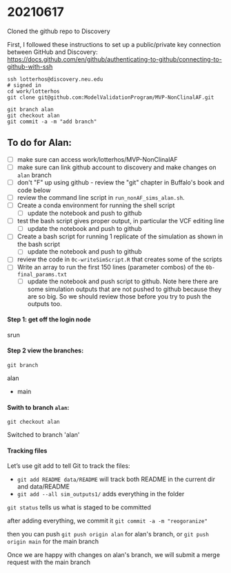 # 20210617 

Cloned the github repo to Discovery

First, I followed these instructions to set up a public/private key connection between GitHub and Discovery: https://docs.github.com/en/github/authenticating-to-github/connecting-to-github-with-ssh 

```
ssh lotterhos@discovery.neu.edu
# signed in
cd work/lotterhos
git clone git@github.com:ModelValidationProgram/MVP-NonClinalAF.git

git branch alan
git checkout alan
git commit -a -m "add branch"
```

## To do for Alan:
- [ ] make sure can access work/lotterhos/MVP-NonClinalAF
- [ ] make sure can link github account to discovery and make changes on `alan` branch
- [ ] don't "F" up using github - review the "git" chapter in Buffalo's book and code below
- [ ] review the command line script in `run_nonAF_sims_alan.sh`. 
- [ ] Create a conda environment for running the shell script
    - [ ] update the notebook and push to github
- [ ] test the bash script gives proper output, in particular the VCF editing line
    - [ ] update the notebook and push to github
- [ ] Create a bash script for running 1 replicate of the simulation as shown in the bash script
    - [ ] update the notebook and push to github
- [ ] review the code in `0c-writeSimScript.R` that creates some of the scripts
- [ ] Write an array to run the first 150 lines (parameter combos) of the `0b-final_params.txt`
    - [ ] update the notebook and push script to github. Note here there are some simulation outputs that are not pushed to github because they are so big. So we should review those before you try to push the outputs too.

#### Step 1: get off the login node

srun

#### Step 2 view the branches:

`git branch` 

alan

* main

#### Swith to branch `alan`:

`git checkout alan` 

Switched to branch 'alan'


#### Tracking files

Let’s use git add to tell Git to track the files:
* `git add README data/README` will track both README in the current dir and data/README
* `git add --all sim_outputs1/` adds everything in the folder

`git status` tells us what is staged to be committed

after adding everything, we commit it `git commit -a -m "reogoranize"`

then you can push `git push origin alan` for alan's branch, or  `git push origin main` for the main branch

Once we are happy with changes on alan's branch, we will submit a merge request with the main branch
